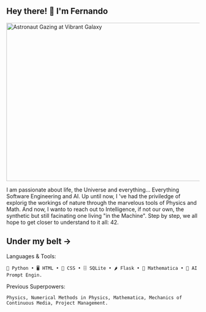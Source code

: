## Hey there! 👋 I'm Fernando
<!-- <img width="400" height="400" alt="GalacticPhyisiker" src="https://github.com/user-attachments/assets/07f0df5f-f099-42a8-b625-609b631f06cd" /> <img width="400" height="400" alt="AI_ORACLE" src="https://github.com/user-attachments/assets/80574f85-c622-4a6c-b757-081018d9d834" /> -->
<img width="647" height="414" alt="Astronaut Gazing at Vibrant Galaxy" src="https://github.com/user-attachments/assets/0e3dd479-39e3-4896-b425-2c2cc0267b8d" />



I am passionate about life, the Universe and everything... Everything Software Engineering and AI.
Up until now, I 've had the priviledge of explorig the workings of nature through the marvelous tools of Physics and Math. And now, I wanto to reach out to Intelligence, if not our own, the synthetic but still facinating one living "in the Machine". Step by step, we all hope to get closer to understand to it all: 42.

## Under my belt ->

Languages & Tools:
```
🐍 Python • 🖥 HTML • 🎨 CSS • 🗄 SQLite • 🌶 Flask • 🧮 Mathematica • 🔮 AI Prompt Engin.
```
Previous Superpowers:
```
Physics, Numerical Methods in Physics, Mathematica, Mechanics of Continuous Media, Project Management.
```
<!--
**fcuriel66/fcuriel66** is a ✨ _special_ ✨ repository because its `README.md` (this file) appears on your GitHub profile.

Here are some ideas to get you started:

- 🔭 I’m currently working on ...
- 🌱 I’m currently learning ...
- 👯 I’m looking to collaborate on ...
- 🤔 I’m looking for help with ...
- 💬 Ask me about ...
- 📫 How to reach me: ...
- 😄 Pronouns: ...
- ⚡ Fun fact: ...
-->
